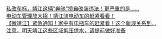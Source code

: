   
[私改车标，靖江这辆“奔驰”擅自改装违法！更严重的是……](http://www.dianyue.me/archives/550/febakij00uh1plyk/)  
[电动车管理放大招！靖江骑电动车的赶紧看看！](http://www.dianyue.me/archives/320/k5e8igrcyqg4kvx3/)  
[【微靖江】紧急通知！家中有电瓶车的赶紧看！这个新规关系到...](http://www.dianyue.me/archives/041/gmycz5w38m9ah1iv/)  
[注意，明天靖江这些区域低压供水，请提前做好准备](http://www.dianyue.me/archives/506/ongh0aglcqh6w8gu/)